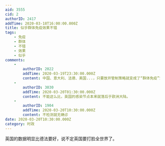 ```yaml
---
aid: 3555
cid: 2
authorID: 2417
addTime: 2020-03-18T16:00:00.000Z
title: 似乎群体免疫效果不错
tags:
    - 免疫
    - 群体
    - 不错
    - 效果
    - 似乎
comments:
    -
        authorID: 2022
        addTime: 2020-03-19T23:30:00.000Z
        content: 中国、意大利、法德、美国...，只要放开管制策略就变成了“群体免疫”策略。我觉得情况并不会更好。
    -
        authorID: 3030
        addTime: 2020-03-20T01:30:00.000Z
        content: 不能这么比，英国的感染节点本来就落后于欧洲大陆。
    -
        authorID: 1904
        addTime: 2020-03-20T10:30:00.000Z
        content: 不检测就无确诊
date: 2020-03-20T10:30:00.000Z
category: 时政
---
```


英国的数据明显比德法要好，说不定英国要打脸全世界了。
